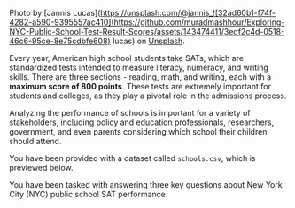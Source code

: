 
Photo by [Jannis Lucas](https://unsplash.com/@jannis_![32ad60b1-f74f-4282-a590-9395557ac410](https://github.com/muradmashhour/Exploring-NYC-Public-School-Test-Result-Scores/assets/143474411/3edf2c4d-0518-46c6-95ce-8e75cdbfe608)
lucas) on [Unsplash](https://unsplash.com).
<br>

Every year, American high school students take SATs, which are standardized tests intended to measure literacy, numeracy, and writing skills. There are three sections - reading, math, and writing, each with a **maximum score of 800 points**. These tests are extremely important for students and colleges, as they play a pivotal role in the admissions process.

Analyzing the performance of schools is important for a variety of stakeholders, including policy and education professionals, researchers, government, and even parents considering which school their children should attend. 

You have been provided with a dataset called `schools.csv`, which is previewed below.

You have been tasked with answering three key questions about New York City (NYC) public school SAT performance.
